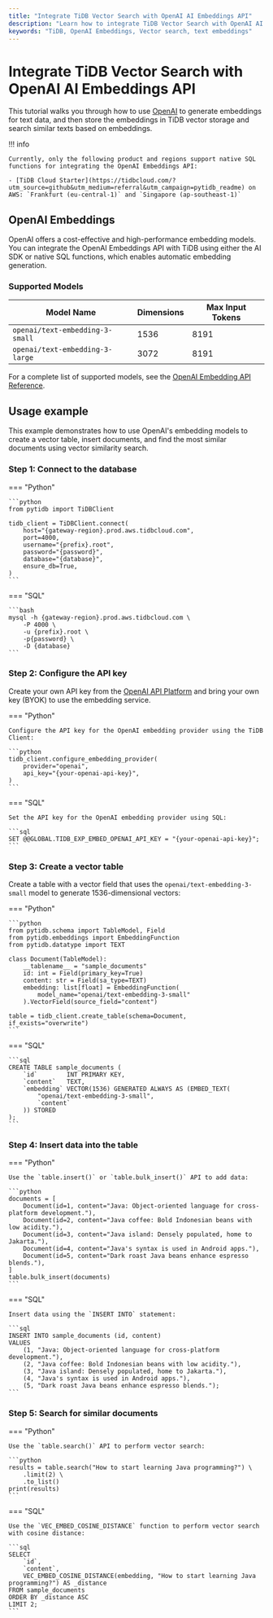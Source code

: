 ```yaml
---
title: "Integrate TiDB Vector Search with OpenAI AI Embeddings API"
description: "Learn how to integrate TiDB Vector Search with OpenAI AI Embeddings API to store embeddings and perform semantic search."
keywords: "TiDB, OpenAI Embeddings, Vector search, text embeddings"
---
```


# Integrate TiDB Vector Search with OpenAI AI Embeddings API

This tutorial walks you through how to use [OpenAI](https://openai.com/api/) to generate embeddings for text data, and then store the embeddings in TiDB vector storage and search similar texts based on embeddings.

!!! info

    Currently, only the following product and regions support native SQL functions for integrating the OpenAI Embeddings API:

    - [TiDB Cloud Starter](https://tidbcloud.com/?utm_source=github&utm_medium=referral&utm_campaign=pytidb_readme) on AWS: `Frankfurt (eu-central-1)` and `Singapore (ap-southeast-1)`

## OpenAI Embeddings

OpenAI offers a cost-effective and high-performance embedding models. You can integrate the OpenAI Embeddings API with TiDB using either the AI SDK or native SQL functions, which enables automatic embedding generation.

### Supported Models

| Model Name                        | Dimensions | Max Input Tokens |
|-----------------------------------|------------|------------------|
| `openai/text-embedding-3-small`   | 1536       | 8191             |
| `openai/text-embedding-3-large`   | 3072       | 8191             |

For a complete list of supported models, see the [OpenAI Embedding API Reference](https://platform.openai.com/docs/api-reference/embeddings).

## Usage example

This example demonstrates how to use OpenAI's embedding models to create a vector table, insert documents, and find the most similar documents using vector similarity search.

### Step 1: Connect to the database

=== "Python"

    ```python
    from pytidb import TiDBClient

    tidb_client = TiDBClient.connect(
        host="{gateway-region}.prod.aws.tidbcloud.com",
        port=4000,
        username="{prefix}.root",
        password="{password}",
        database="{database}",
        ensure_db=True,
    )
    ```

=== "SQL"

    ```bash
    mysql -h {gateway-region}.prod.aws.tidbcloud.com \
        -P 4000 \
        -u {prefix}.root \
        -p{password} \
        -D {database}
    ```

### Step 2: Configure the API key

Create your own API key from the [OpenAI API Platform](https://platform.openai.com/api-keys) and bring your own key (BYOK) to use the embedding service.

=== "Python"

    Configure the API key for the OpenAI embedding provider using the TiDB Client:

    ```python
    tidb_client.configure_embedding_provider(
        provider="openai",
        api_key="{your-openai-api-key}",
    )
    ```

=== "SQL"

    Set the API key for the OpenAI embedding provider using SQL:

    ```sql
    SET @@GLOBAL.TIDB_EXP_EMBED_OPENAI_API_KEY = "{your-openai-api-key}";
    ```

### Step 3: Create a vector table

Create a table with a vector field that uses the `openai/text-embedding-3-small` model to generate 1536-dimensional vectors:

=== "Python"


    ```python
    from pytidb.schema import TableModel, Field
    from pytidb.embeddings import EmbeddingFunction
    from pytidb.datatype import TEXT

    class Document(TableModel):
        __tablename__ = "sample_documents"
        id: int = Field(primary_key=True)
        content: str = Field(sa_type=TEXT)
        embedding: list[float] = EmbeddingFunction(
            model_name="openai/text-embedding-3-small"
        ).VectorField(source_field="content")

    table = tidb_client.create_table(schema=Document, if_exists="overwrite")
    ```

=== "SQL"

    ```sql
    CREATE TABLE sample_documents (
        `id`        INT PRIMARY KEY,
        `content`   TEXT,
        `embedding` VECTOR(1536) GENERATED ALWAYS AS (EMBED_TEXT(
            "openai/text-embedding-3-small",
            `content`
        )) STORED
    );
    ```

### Step 4: Insert data into the table

=== "Python"

    Use the `table.insert()` or `table.bulk_insert()` API to add data:

    ```python
    documents = [
        Document(id=1, content="Java: Object-oriented language for cross-platform development."),
        Document(id=2, content="Java coffee: Bold Indonesian beans with low acidity."),
        Document(id=3, content="Java island: Densely populated, home to Jakarta."),
        Document(id=4, content="Java's syntax is used in Android apps."),
        Document(id=5, content="Dark roast Java beans enhance espresso blends."),
    ]
    table.bulk_insert(documents)
    ```

=== "SQL"

    Insert data using the `INSERT INTO` statement:

    ```sql
    INSERT INTO sample_documents (id, content)
    VALUES
        (1, "Java: Object-oriented language for cross-platform development."),
        (2, "Java coffee: Bold Indonesian beans with low acidity."),
        (3, "Java island: Densely populated, home to Jakarta."),
        (4, "Java's syntax is used in Android apps."),
        (5, "Dark roast Java beans enhance espresso blends.");
    ```

### Step 5: Search for similar documents

=== "Python"

    Use the `table.search()` API to perform vector search:

    ```python
    results = table.search("How to start learning Java programming?") \
        .limit(2) \
        .to_list()
    print(results)
    ```

=== "SQL"

    Use the `VEC_EMBED_COSINE_DISTANCE` function to perform vector search with cosine distance:

    ```sql
    SELECT
        `id`,
        `content`,
        VEC_EMBED_COSINE_DISTANCE(embedding, "How to start learning Java programming?") AS _distance
    FROM sample_documents
    ORDER BY _distance ASC
    LIMIT 2;
    ```
